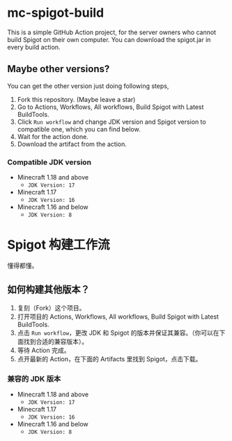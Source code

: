 # mc-spigot-build
This is a simple GitHub Action project, for the server owners who cannot build Spigot on their own computer. You can download the spigot.jar in every build action.

## Maybe other versions?
You can get the other version just doing following steps,

1. Fork this repository. (Maybe leave a star)
2. Go to Actions, Workflows, All workflows, Build Spigot with Latest BuildTools.
3. Click `Run workflow` and change JDK version and Spigot version to compatible one, which you can find below.
4. Wait for the action done.
5. Download the artifact from the action.

### Compatible JDK version

- Minecraft 1.18 and above
  - `JDK Version: 17`
- Minecraft 1.17
  - `JDK Version: 16`
- Minecraft 1.16 and below
  - `JDK Version: 8`

# Spigot 构建工作流

懂得都懂。

## 如何构建其他版本？

1. 复刻（Fork）这个项目。
2. 打开项目的 Actions, Workflows, All workflows, Build Spigot with Latest BuildTools.
3. 点击 `Run workflow`，更改 JDK 和 Spigot 的版本并保证其兼容。（你可以在下面找到合适的兼容版本）。
4. 等待 Action 完成。
5. 点开最新的 Action，在下面的 Artifacts 里找到 Spigot，点击下载。

### 兼容的 JDK 版本

- Minecraft 1.18 and above
  - `JDK Version: 17`
- Minecraft 1.17
  - `JDK Version: 16`
- Minecraft 1.16 and below
  - `JDK Version: 8`
